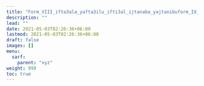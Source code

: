 ```yaml
---
title: "Form_VIII_ifta3ala_yafta3ilu_ifti3al_ijtanaba_yajtanibuform_IX_if3alla_yaf3allu_if3ilal_ihmarra_yahmarru_mahmuz_ain"
description: ""
lead: ""
date: 2021-05-03T02:26:36+06:00
lastmod: 2021-05-03T02:26:36+06:00
draft: false
images: []
menu: 
  sarf:
    parent: "xyz"
weight: 999
toc: true
---
```




